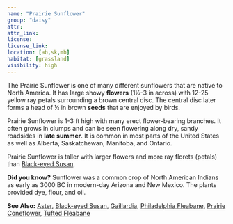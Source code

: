 ```yaml
---
name: "Prairie Sunflower"
group: "daisy"
attr: 
attr_link: 
license: 
license_link: 
location: [ab,sk,mb]
habitat: [grassland]
visibility: high 
---
```

The Prairie Sunflower is one of many different sunflowers that are native to North America. It has large showy **flowers** (1½-3 in across) with 12-25 yellow ray petals surrounding a brown central disc. The central disc later forms a head of ¼ in brown **seeds** that are enjoyed by birds.

Prairie Sunflower is 1-3 ft high with many erect flower-bearing branches. It often grows in clumps and can be seen flowering along dry, sandy roadsides in **late summer**. It is common in most parts of the United States as well as Alberta, Saskatchewan, Manitoba, and Ontario.

Prairie Sunflower is taller with larger flowers and more ray florets (petals) than [Black-eyed Susan](/plants/blackesus).

**Did you know?** Sunflower was a common crop of North American Indians as early as 3000 BC in modern-day Arizona and New Mexico. The plants provided dye, flour, and oil.

<!-- generated, do not edit -->
**See Also:**
[Aster](/plants/aster),
[Black-eyed Susan](/plants/blackesus),
[Gaillardia](/plants/gaillard),
[Philadelphia Fleabane](/plants/philflea),
[Prairie Coneflower](/plants/prairiecone),
[Tufted Fleabane](/plants/tuftflea)
